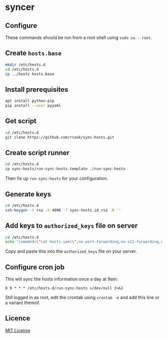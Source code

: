 # syncer

## Configure

These commands should be run from a root shell using `sudo su - root`.

## Create `hosts.base`

```bash
mkdir /etc/hosts.d
cd /etc/hosts.d
cp ../hosts hosts.base
```

## Install prerequisites

```bash
apt install python-pip
pip install --user pyyaml
```

## Get script

```bash
cd /etc/hosts.d
git clone https://github.com/rcook/sync-hosts.git
```

## Create script runner

```bash
cd /etc/hosts.d
cp sync-hosts/run-sync-hosts.template ./run-sync-hosts
```

Then fix up `run-sync-hosts` for your configuration.

## Generate keys

```bash
cd /etc/hosts.d
ssh-keygen -t rsa -b 4096 -f sync-hosts.id_rsa -N ''
```

## Add keys to `authorized_keys` file on server

```bash
cd /etc/hosts.d
echo "command=\"cat hosts.yaml\",no-port-forwarding,no-x11-forwarding,no-agent-forwarding $(cat sync-hosts.id_rsa.pub)"
```

Copy and paste this into the `authorized_keys` file on your server.

## Configure cron job

This will sync the hosts information once a day at 9am:

```cron
0 9 * * * /etc/hosts.d/run-sync-hosts >/dev/null 2>&1
```

Still logged in as root, edit the crontab using `crontab -e` and add this line or a variant thereof.

## Licence

[MIT License][licence]

[licence]: LICENSE
